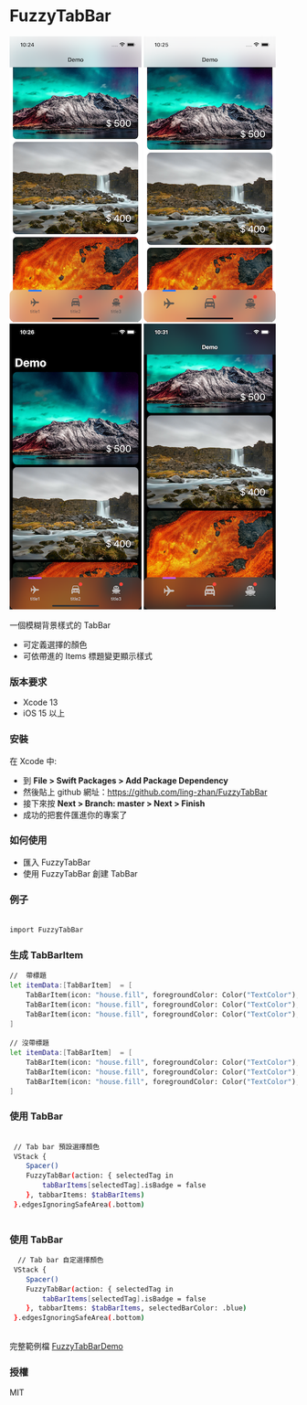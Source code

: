 # FuzzyTabBar

![avatar](/preview01.png)
![avatar](/preview02.png)
![avatar](/preview03.png)
![avatar](/preview04.png)

一個模糊背景樣式的 TabBar
  - 可定義選擇的顏色
  - 可依帶進的 Items 標題變更顯示樣式

### 版本要求
  -  Xcode 13
  -  iOS 15 以上

### 安裝
在 Xcode 中:
  - 到 **File > Swift Packages > Add Package Dependency**
  - 然後貼上 github 網址：https://github.com/ling-zhan/FuzzyTabBar
  - 接下來按 **Next > Branch: master > Next > Finish**
  - 成功的把套件匯進你的專案了
   
 ### 如何使用
  - 匯入 FuzzyTabBar
  - 使用 FuzzyTabBar 創建 TabBar

### 例子
```sh

import FuzzyTabBar

```

### 生成 TabBarItem
```sh
//  帶標題
let itemData:[TabBarItem]  = [
    TabBarItem(icon: "house.fill", foregroundColor: Color("TextColor"), title: "title1", tag: 0, isBadge: true),
    TabBarItem(icon: "house.fill", foregroundColor: Color("TextColor"), title: "title2", tag: 1, isBadge: false),
    TabBarItem(icon: "house.fill", foregroundColor: Color("TextColor"), title: "title3", tag: 2, isBadge: false),
]

// 沒帶標題
let itemData:[TabBarItem]  = [
    TabBarItem(icon: "house.fill", foregroundColor: Color("TextColor"), tag: 0, isBadge: true),
    TabBarItem(icon: "house.fill", foregroundColor: Color("TextColor"), tag: 1, isBadge: false),
    TabBarItem(icon: "house.fill", foregroundColor: Color("TextColor"), tag: 2, isBadge: false),
]

```

### 使用 TabBar
```sh

 // Tab bar 預設選擇顏色
 VStack {
    Spacer()
    FuzzyTabBar(action: { selectedTag in
        tabBarItems[selectedTag].isBadge = false
    }, tabbarItems: $tabBarItems)
 }.edgesIgnoringSafeArea(.bottom)
 
 ```
 
### 使用 TabBar
```sh
  // Tab bar 自定選擇顏色
 VStack {
    Spacer()
    FuzzyTabBar(action: { selectedTag in
        tabBarItems[selectedTag].isBadge = false
    }, tabbarItems: $tabBarItems, selectedBarColor: .blue)
 }.edgesIgnoringSafeArea(.bottom)
 
```

完整範例檔 [FuzzyTabBarDemo](https://github.com/ling-zhan/FuzzyTabBarDemo) 

 ### 授權
MIT

